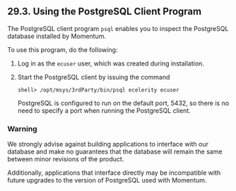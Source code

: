 ## 29.3. Using the PostgreSQL Client Program

<a class="indexterm" name="idp3961632"></a>

The PostgreSQL client program `psql` enables you to inspect the PostgreSQL database installed by Momentum.

To use this program, do the following:

1.  Log in as the `ecuser` user, which was created during installation.

2.  Start the PostgreSQL client by issuing the command

    `shell> /opt/msys/3rdParty/bin/psql ecelerity ecuser`

    PostgreSQL is configured to run on the default port, 5432, so there is no need to specify a port when running the PostgreSQL client.

### Warning

We strongly advise against building applications to interface with our database and make no guarantees that the database will remain the same between minor revisions of the product.

Additionally, applications that interface directly may be incompatible with future upgrades to the version of PostgreSQL used with Momentum.

